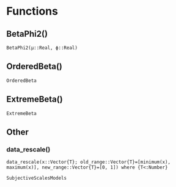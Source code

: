 # Functions

## BetaPhi2()

```@docs
BetaPhi2(μ::Real, ϕ::Real)
```

## OrderedBeta()

```@docs
OrderedBeta
```


## ExtremeBeta()

```@docs
ExtremeBeta
```


## Other

### data_rescale()

```@docs
data_rescale(x::Vector{T}; old_range::Vector{T}=[minimum(x), maximum(x)], new_range::Vector{T}=[0, 1]) where {T<:Number}
```

```@docs
SubjectiveScalesModels
```
